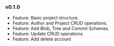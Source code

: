 ### v0.1.0

-   Feature: Basic project structure.
-   Feature: Author and Project CRUD operations.
-   Feature: Add Blob, Tree and Commit Schemas.
-   Feature: Update CRUD operations.
-   Feature: Add delete account

